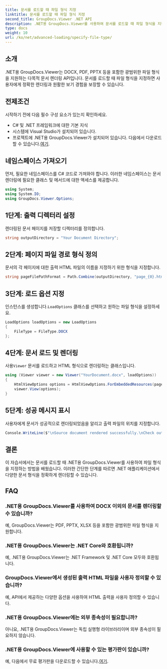 ```yaml
---
title: 문서를 로드할 때 파일 형식 지정
linktitle: 문서를 로드할 때 파일 형식 지정
second_title: GroupDocs.Viewer .NET API
description: .NET용 GroupDocs.Viewer를 사용하여 문서를 로드할 때 파일 형식을 지정하는 방법을 알아보세요. .NET 애플리케이션에서 다양한 형식을 정확하게 렌더링합니다.
type: docs
weight: 10
url: /ko/net/advanced-loading/specify-file-type/
---
```

## 소개
.NET용 GroupDocs.Viewer는 DOCX, PDF, PPTX 등을 포함한 광범위한 파일 형식을 지원하는 다목적 문서 렌더링 API입니다. 문서를 로드할 때 파일 형식을 지정하면 사용자에게 정확한 렌더링과 원활한 보기 경험을 보장할 수 있습니다.
## 전제조건
시작하기 전에 다음 필수 구성 요소가 있는지 확인하세요.
- C# 및 .NET 프레임워크에 대한 기본 지식
- 시스템에 Visual Studio가 설치되어 있습니다.
- 프로젝트에 .NET용 GroupDocs.Viewer가 설치되어 있습니다. 다음에서 다운로드할 수 있습니다.[여기](https://releases.groupdocs.com/viewer/net/).
##
## 네임스페이스 가져오기
먼저, 필요한 네임스페이스를 C# 코드로 가져와야 합니다. 이러한 네임스페이스는 문서 렌더링에 필요한 클래스 및 메서드에 대한 액세스를 제공합니다.
```csharp
using System;
using System.IO;
using GroupDocs.Viewer.Options;
```
## 1단계: 출력 디렉터리 설정
렌더링된 문서 페이지를 저장할 디렉터리를 정의합니다.
```csharp
string outputDirectory = "Your Document Directory";
```
## 2단계: 페이지 파일 경로 형식 정의
문서의 각 페이지에 대한 출력 HTML 파일의 이름을 지정하기 위한 형식을 지정합니다.
```csharp
string pageFilePathFormat = Path.Combine(outputDirectory, "page_{0}.html");
```
## 3단계: 로드 옵션 지정
 인스턴스를 생성합니다.`LoadOptions` 클래스를 선택하고 원하는 파일 형식을 설정하세요.
```csharp
LoadOptions loadOptions = new LoadOptions
{
    FileType = FileType.DOCX
};
```
## 4단계: 문서 로드 및 렌더링
 사용`Viewer` 문서를 로드하고 HTML 형식으로 렌더링하는 클래스입니다.
```csharp
using (Viewer viewer = new Viewer("YourDocument.docx", loadOptions))
{
    HtmlViewOptions options = HtmlViewOptions.ForEmbeddedResources(pageFilePathFormat);
    viewer.View(options);
}
```
## 5단계: 성공 메시지 표시
사용자에게 문서가 성공적으로 렌더링되었음을 알리고 출력 파일의 위치를 지정합니다.
```csharp
Console.WriteLine($"\nSource document rendered successfully.\nCheck output in {outputDirectory}.");
```

## 결론
이 자습서에서는 문서를 로드할 때 .NET용 GroupDocs.Viewer를 사용하여 파일 형식을 지정하는 방법을 배웠습니다. 이러한 간단한 단계를 따르면 .NET 애플리케이션에서 다양한 문서 형식을 정확하게 렌더링할 수 있습니다.
## FAQ
### .NET용 GroupDocs.Viewer를 사용하여 DOCX 이외의 문서를 렌더링할 수 있습니까?
예, GroupDocs.Viewer는 PDF, PPTX, XLSX 등을 포함한 광범위한 파일 형식을 지원합니다.
### .NET용 GroupDocs.Viewer는 .NET Core와 호환됩니까?
예, .NET용 GroupDocs.Viewer는 .NET Framework 및 .NET Core 모두와 호환됩니다.
### GroupDocs.Viewer에서 생성된 출력 HTML 파일을 사용자 정의할 수 있습니까?
예, API에서 제공하는 다양한 옵션을 사용하여 HTML 출력을 사용자 정의할 수 있습니다.
### .NET용 GroupDocs.Viewer에는 외부 종속성이 필요합니까?
아니요, .NET용 GroupDocs.Viewer는 독립 실행형 라이브러리이며 외부 종속성이 필요하지 않습니다.
### .NET용 GroupDocs.Viewer에 사용할 수 있는 평가판이 있습니까?
예, 다음에서 무료 평가판을 다운로드할 수 있습니다.[여기](https://releases.groupdocs.com/viewer/net/).